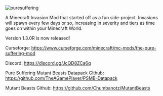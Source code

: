 ![puresuffering](https://user-images.githubusercontent.com/79672176/123492680-0bed9c00-d5cf-11eb-9716-0d77e1471450.png)

A Minecraft Invasion Mod that started off as a fun side-project. Invasions will spawn every few days or so, increasing in severity and tiers as time goes on within your Minecraft World.

Version 1.3.0R is now released!

Curseforge: https://www.curseforge.com/minecraft/mc-mods/the-pure-suffering-mod

Discord: https://discord.gg/JcQD8ZCa6q


Pure Suffering Mutant Beasts Datapack Github: https://github.com/TheAGamePlayer/PSMB-Datapack

Mutant Beasts Github: https://github.com/Chumbanotz/MutantBeasts
